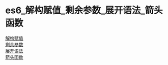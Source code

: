 # es6_解构赋值_剩余参数_展开语法_箭头函数
[解构赋值](https://developer.mozilla.org/zh-CN/docs/Web/JavaScript/Reference/Operators/Destructuring_assignment) <br>
[剩余参数](https://developer.mozilla.org/zh-CN/docs/Web/JavaScript/Reference/Functions/Rest_parameters) <br>
[展开语法](https://developer.mozilla.org/zh-CN/docs/Web/JavaScript/Reference/Operators/Spread_syntax) <br>
[箭头函数](https://developer.mozilla.org/zh-CN/docs/Web/JavaScript/Reference/Functions/Arrow_functions) <br>
